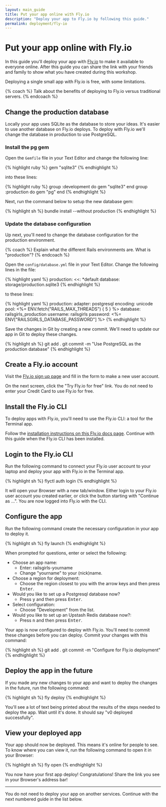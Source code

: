 ```yaml
---
layout: main_guide
title: Put your app online with Fly.io
description: "Deploy your app to Fly.io by following this guide."
permalink: deployment/fly-io
---
```


# Put your app online with Fly.io

In this guide you'll deploy your app with [Fly.io](https://fly.io) to make it available to everyone online. After this guide you can share the link with your friends and family to show what you have created during this workshop.

Deploying a single small app with Fly.io is free, with some limitations.

{% coach %}
Talk about the benefits of deploying to Fly.io versus traditional servers.
{% endcoach %}

## Change the production database

Locally your app uses SQLite as the database to store your ideas. It's easier to use another database on Fly.io deploys. To deploy with Fly.io we'll change the database in production to use PostgreSQL.

### Install the pg gem

Open the `Gemfile` file in your Text Editor and change the following line:

{% highlight ruby %}
gem "sqlite3"
{% endhighlight %}

into these lines:

{% highlight ruby %}
group :development do
  gem "sqlite3"
end
group :production do
  gem "pg"
end
{% endhighlight %}

Next, run the command below to setup the new database gem:

{% highlight sh %}
bundle install --without production
{% endhighlight %}

### Update the database configuration

Up next, you'll need to change the database configuration for the production environment.

{% coach %}
Explain what the different Rails environments are. What is "production"?
{% endcoach %}

Open the `config/database.yml` file in your Text Editor. Change the following lines in the file:

{% highlight yaml %}
production:
  <<: *default
  database: storage/production.sqlite3
{% endhighlight %}

to these lines:

{% highlight yaml %}
production:
  adapter: postgresql
  encoding: unicode
  pool: <%= ENV.fetch("RAILS_MAX_THREADS") { 5 } %>
  database: railsgirls_production
  username: railsgirls
  password: <%= ENV["RAILSGIRLS_DATABASE_PASSWORD"] %>
{% endhighlight %}

Save the changes in Git by creating a new commit. We'll need to update our app in Git to deploy these changes.

{% highlight sh %}
git add .
git commit -m "Use PostgreSQL as the production database"
{% endhighlight %}

## Create a Fly.io account

Visit the [Fly.io sign up page](https://fly.io/app/sign-up) and fill in the form to make a new user account.

On the next screen, click the "Try Fly.io for free" link. You do not need to enter your Credit Card to use Fly.io for free.

## Install the Fly.io CLI

To deploy apps with Fly.io, you'll need to use the Fly.io CLI: a tool for the Terminal app.

Follow the [installation instructions on this Fly.io docs page](https://fly.io/docs/hands-on/install-flyctl/). Continue with this guide when the Fly.io CLI has been installed.

## Login to the Fly.io CLI

Run the following command to connect your Fly.io user account to your laptop and deploy your app with Fly.io in the Terminal app.

{% highlight sh %}
flyctl auth login
{% endhighlight %}

It will open your Browser with a new tab/window. Either login to your Fly.io user account you created earlier, or click the button starting with "Continue as ...". You are now logged into Fly.io with the CLI.

## Configure the app

Run the following command create the necessary configuration in your app to deploy it.

{% highlight sh %}
fly launch
{% endhighlight %}

When prompted for questions, enter or select the following:

- Choose an app name:
    - Enter: railsgirls-yourname
    - Change "yourname" to your (nick)name.
- Choose a region for deployment:
    - Choose the region closest to you with the arrow keys and then press <kbd>Enter</kbd>.
- Would you like to set up a Postgresql database now?
    - Press <kbd>y</kbd> and then press <kbd>Enter</kbd>.
- Select configuration:
    - Choose "Development" from the list.
- Would you like to set up an Upstash Redis database now?:
    - Press <kbd>n</kbd> and then press <kbd>Enter</kbd>.

Your app is now configured to deploy with Fly.io. You'll need to commit these changes before you can deploy. Commit your changes with this command:

{% highlight sh %}
git add .
git commit -m "Configure for Fly.io deployment"
{% endhighlight %}

## Deploy the app in the future

If you made any new changes to your app and want to deploy the changes in the future, run the following command:

{% highlight sh %}
fly deploy
{% endhighlight %}

You'll see a lot of text being printed about the results of the steps needed to deploy the app. Wait until it's done. It should say "v0 deployed successfully".

## View your deployed app

Your app should now be deployed. This means it's online for people to see. To know where you can view it, run the following command to open it in your Browser:

{% highlight sh %}
fly open
{% endhighlight %}

You now have your first app deploy! Congratulations! Share the link you see in your Browser's address bar!

---

You do not need to deploy your app on another services. Continue with the next numbered guide in the list below.
